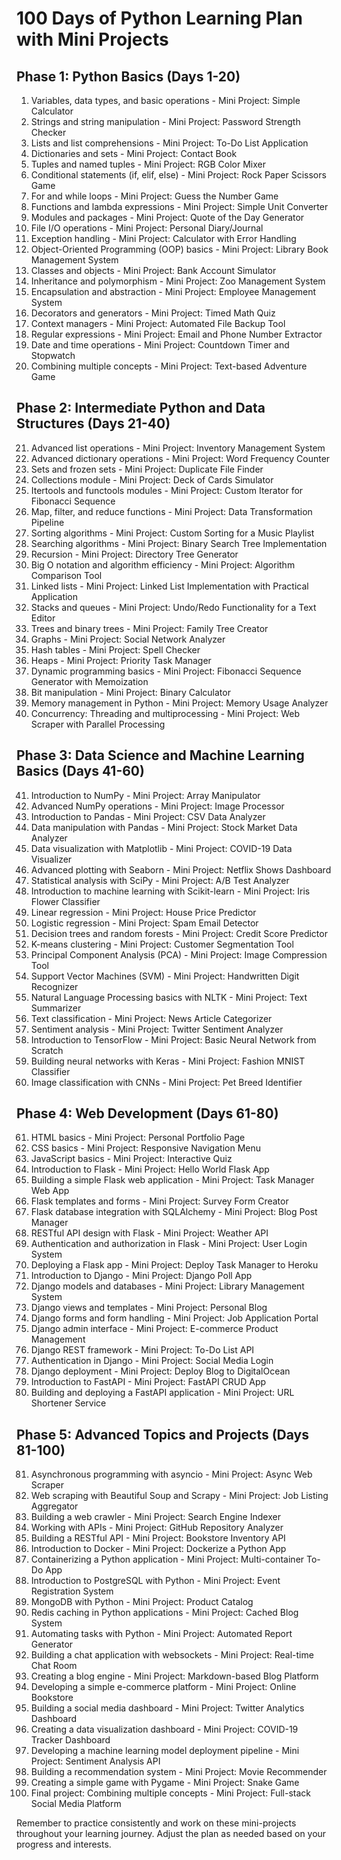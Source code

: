 # 100 Days of Python Learning Plan with Mini Projects

## Phase 1: Python Basics (Days 1-20)

1. Variables, data types, and basic operations - Mini Project: Simple Calculator
2. Strings and string manipulation - Mini Project: Password Strength Checker
3. Lists and list comprehensions - Mini Project: To-Do List Application
4. Dictionaries and sets - Mini Project: Contact Book
5. Tuples and named tuples - Mini Project: RGB Color Mixer
6. Conditional statements (if, elif, else) - Mini Project: Rock Paper Scissors Game
7. For and while loops - Mini Project: Guess the Number Game
8. Functions and lambda expressions - Mini Project: Simple Unit Converter
9. Modules and packages - Mini Project: Quote of the Day Generator
10. File I/O operations - Mini Project: Personal Diary/Journal
11. Exception handling - Mini Project: Calculator with Error Handling
12. Object-Oriented Programming (OOP) basics - Mini Project: Library Book Management System
13. Classes and objects - Mini Project: Bank Account Simulator
14. Inheritance and polymorphism - Mini Project: Zoo Management System
15. Encapsulation and abstraction - Mini Project: Employee Management System
16. Decorators and generators - Mini Project: Timed Math Quiz
17. Context managers - Mini Project: Automated File Backup Tool
18. Regular expressions - Mini Project: Email and Phone Number Extractor
19. Date and time operations - Mini Project: Countdown Timer and Stopwatch
20. Combining multiple concepts - Mini Project: Text-based Adventure Game

## Phase 2: Intermediate Python and Data Structures (Days 21-40)

21. Advanced list operations - Mini Project: Inventory Management System
22. Advanced dictionary operations - Mini Project: Word Frequency Counter
23. Sets and frozen sets - Mini Project: Duplicate File Finder
24. Collections module - Mini Project: Deck of Cards Simulator
25. Itertools and functools modules - Mini Project: Custom Iterator for Fibonacci Sequence
26. Map, filter, and reduce functions - Mini Project: Data Transformation Pipeline
27. Sorting algorithms - Mini Project: Custom Sorting for a Music Playlist
28. Searching algorithms - Mini Project: Binary Search Tree Implementation
29. Recursion - Mini Project: Directory Tree Generator
30. Big O notation and algorithm efficiency - Mini Project: Algorithm Comparison Tool
31. Linked lists - Mini Project: Linked List Implementation with Practical Application
32. Stacks and queues - Mini Project: Undo/Redo Functionality for a Text Editor
33. Trees and binary trees - Mini Project: Family Tree Creator
34. Graphs - Mini Project: Social Network Analyzer
35. Hash tables - Mini Project: Spell Checker
36. Heaps - Mini Project: Priority Task Manager
37. Dynamic programming basics - Mini Project: Fibonacci Sequence Generator with Memoization
38. Bit manipulation - Mini Project: Binary Calculator
39. Memory management in Python - Mini Project: Memory Usage Analyzer
40. Concurrency: Threading and multiprocessing - Mini Project: Web Scraper with Parallel Processing

## Phase 3: Data Science and Machine Learning Basics (Days 41-60)

41. Introduction to NumPy - Mini Project: Array Manipulator
42. Advanced NumPy operations - Mini Project: Image Processor
43. Introduction to Pandas - Mini Project: CSV Data Analyzer
44. Data manipulation with Pandas - Mini Project: Stock Market Data Analyzer
45. Data visualization with Matplotlib - Mini Project: COVID-19 Data Visualizer
46. Advanced plotting with Seaborn - Mini Project: Netflix Shows Dashboard
47. Statistical analysis with SciPy - Mini Project: A/B Test Analyzer
48. Introduction to machine learning with Scikit-learn - Mini Project: Iris Flower Classifier
49. Linear regression - Mini Project: House Price Predictor
50. Logistic regression - Mini Project: Spam Email Detector
51. Decision trees and random forests - Mini Project: Credit Score Predictor
52. K-means clustering - Mini Project: Customer Segmentation Tool
53. Principal Component Analysis (PCA) - Mini Project: Image Compression Tool
54. Support Vector Machines (SVM) - Mini Project: Handwritten Digit Recognizer
55. Natural Language Processing basics with NLTK - Mini Project: Text Summarizer
56. Text classification - Mini Project: News Article Categorizer
57. Sentiment analysis - Mini Project: Twitter Sentiment Analyzer
58. Introduction to TensorFlow - Mini Project: Basic Neural Network from Scratch
59. Building neural networks with Keras - Mini Project: Fashion MNIST Classifier
60. Image classification with CNNs - Mini Project: Pet Breed Identifier

## Phase 4: Web Development (Days 61-80)

61. HTML basics - Mini Project: Personal Portfolio Page
62. CSS basics - Mini Project: Responsive Navigation Menu
63. JavaScript basics - Mini Project: Interactive Quiz
64. Introduction to Flask - Mini Project: Hello World Flask App
65. Building a simple Flask web application - Mini Project: Task Manager Web App
66. Flask templates and forms - Mini Project: Survey Form Creator
67. Flask database integration with SQLAlchemy - Mini Project: Blog Post Manager
68. RESTful API design with Flask - Mini Project: Weather API
69. Authentication and authorization in Flask - Mini Project: User Login System
70. Deploying a Flask app - Mini Project: Deploy Task Manager to Heroku
71. Introduction to Django - Mini Project: Django Poll App
72. Django models and databases - Mini Project: Library Management System
73. Django views and templates - Mini Project: Personal Blog
74. Django forms and form handling - Mini Project: Job Application Portal
75. Django admin interface - Mini Project: E-commerce Product Management
76. Django REST framework - Mini Project: To-Do List API
77. Authentication in Django - Mini Project: Social Media Login
78. Django deployment - Mini Project: Deploy Blog to DigitalOcean
79. Introduction to FastAPI - Mini Project: FastAPI CRUD App
80. Building and deploying a FastAPI application - Mini Project: URL Shortener Service

## Phase 5: Advanced Topics and Projects (Days 81-100)

81. Asynchronous programming with asyncio - Mini Project: Async Web Scraper
82. Web scraping with Beautiful Soup and Scrapy - Mini Project: Job Listing Aggregator
83. Building a web crawler - Mini Project: Search Engine Indexer
84. Working with APIs - Mini Project: GitHub Repository Analyzer
85. Building a RESTful API - Mini Project: Bookstore Inventory API
86. Introduction to Docker - Mini Project: Dockerize a Python App
87. Containerizing a Python application - Mini Project: Multi-container To-Do App
88. Introduction to PostgreSQL with Python - Mini Project: Event Registration System
89. MongoDB with Python - Mini Project: Product Catalog
90. Redis caching in Python applications - Mini Project: Cached Blog System
91. Automating tasks with Python - Mini Project: Automated Report Generator
92. Building a chat application with websockets - Mini Project: Real-time Chat Room
93. Creating a blog engine - Mini Project: Markdown-based Blog Platform
94. Developing a simple e-commerce platform - Mini Project: Online Bookstore
95. Building a social media dashboard - Mini Project: Twitter Analytics Dashboard
96. Creating a data visualization dashboard - Mini Project: COVID-19 Tracker Dashboard
97. Developing a machine learning model deployment pipeline - Mini Project: Sentiment Analysis API
98. Building a recommendation system - Mini Project: Movie Recommender
99. Creating a simple game with Pygame - Mini Project: Snake Game
100. Final project: Combining multiple concepts - Mini Project: Full-stack Social Media Platform

Remember to practice consistently and work on these mini-projects throughout your learning journey. Adjust the plan as needed based on your progress and interests.